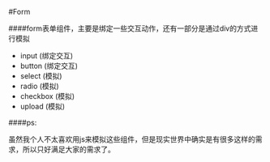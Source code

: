 #Form

####form表单组件，主要是绑定一些交互动作，还有一部分是通过div的方式进行模拟

- input (绑定交互)
- button (绑定交互)
- select (模拟)
- radio (模拟)
- checkbox (模拟)
- upload (模拟)

####ps:

虽然我个人不太喜欢用js来模拟这些组件，但是现实世界中确实是有很多这样的需求，所以只好满足大家的需求了。